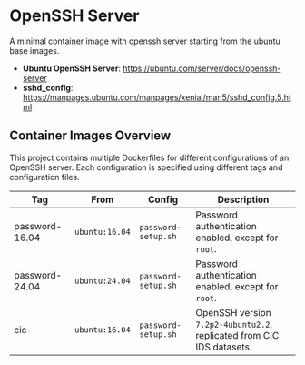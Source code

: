 # OpenSSH Server

A minimal container image with openssh server starting from the ubuntu base images.

- **Ubuntu OpenSSH Server**: https://ubuntu.com/server/docs/openssh-server
- **sshd_config**: https://manpages.ubuntu.com/manpages/xenial/man5/sshd_config.5.html

## Container Images Overview

This project contains multiple Dockerfiles for different configurations of an OpenSSH server. Each configuration is specified using different tags and configuration files.

| Tag             | From                | Config              | Description                                                           |
|-----------------|---------------------|---------------------|-----------------------------------------------------------------------|
| password-16.04  | `ubuntu:16.04`      | `password-setup.sh` | Password authentication enabled, except for `root`.                   |
| password-24.04  | `ubuntu:24.04`      | `password-setup.sh` | Password authentication enabled, except for `root`.                   |
| cic             | `ubuntu:16.04`      | `password-setup.sh` | OpenSSH version `7.2p2-4ubuntu2.2`, replicated from CIC IDS datasets. |
